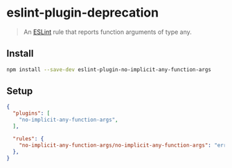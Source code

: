 # eslint-plugin-deprecation

> An [ESLint](https://eslint.org/) rule that reports function arguments of type any.

## Install

```sh
npm install --save-dev eslint-plugin-no-implicit-any-function-args
```

## Setup

```json
{
  "plugins": [
    "no-implicit-any-function-args",
  ],

  "rules": {
    "no-implicit-any-function-args/no-implicit-any-function-args": "error",
  },
}
```
